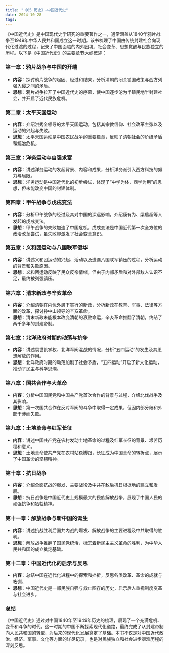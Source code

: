 ```yaml
---
title: "《05 历史》-中国近代史"
date: 2024-10-28
tags: 
---
```

《中国近代史》是中国现代史学研究的重要著作之一，通常涵盖从1840年鸦片战争至1949年中华人民共和国成立这一时期。该书梳理了中国由传统封建社会向现代化过渡的过程，记录了中国面临的内外困境、社会变革、思想觉醒与民族独立的历程。以下是《中国近代史》的主要章节大纲概述：

### 第一章：鸦片战争与中国的开端

- **内容**：探讨鸦片战争的起因、经过和结果，分析清朝的闭关锁国政策与西方列强入侵之间的矛盾。
- **思想**：鸦片战争拉开了中国近代史的序幕，使中国逐步沦为半殖民地半封建社会，并开启了近代民族危机。

### 第二章：太平天国运动

- **内容**：介绍洪秀全领导的太平天国运动，包括其宗教信仰、社会改革主张以及运动的兴起与失败。
- **思想**：太平天国运动是中国农民战争的重要篇章，反映了清朝社会的阶级矛盾和统治危机。

### 第三章：洋务运动与自强求富

- **内容**：讲述洋务运动的发起背景、内容和成果，分析洋务派引入西方科技的努力与局限。
- **思想**：洋务运动是中国近代化的初步尝试，体现了“中学为体，西学为用”的思想，但未能改变中国的封建体制。

### 第四章：甲午战争与戊戌变法

- **内容**：分析甲午战争的经过及其对中国的深远影响，介绍康有为、梁启超等人发起的戊戌变法。
- **思想**：甲午战争的失败加速了中国危机，戊戌变法是中国近代第一次全方位的政治改革尝试，虽失败却激发了社会变革意识。

### 第五章：义和团运动与八国联军侵华

- **内容**：讲述义和团运动的兴起、活动以及遭遇八国联军镇压的过程，分析运动的背景和失败原因。
- **思想**：义和团运动反映了民众反帝情绪，但由于内部矛盾和对外部敌人认识不足，最终被列强镇压。

### 第六章：清末新政与辛亥革命

- **内容**：介绍清朝在内忧外患下实行的新政，分析新政在教育、军事、法律等方面的改革，探讨孙中山领导的辛亥革命。
- **思想**：清末新政未能根本改变清朝的衰败命运，辛亥革命推翻了清朝，终结了两千多年的封建帝制。

### 第七章：北洋政府时期的动荡与抗争

- **内容**：讲述袁世凯掌权、北洋军阀混战的情况，分析“五四运动”的发生及其思想解放的作用。
- **思想**：北洋政府时期的动荡加剧了社会矛盾，“五四运动”开启了新文化运动，推动了民主与科学思潮。

### 第八章：国共合作与大革命

- **内容**：分析中国国民党和中国共产党首次合作的背景与过程，介绍北伐战争及其影响。
- **思想**：第一次国共合作在反对军阀的斗争中取得一定成果，但因内部分歧和外部干涉而失败。

### 第九章：土地革命与红军长征

- **内容**：讲述中国共产党在农村发动土地革命的过程及红军长征的背景、艰苦历程和意义。
- **思想**：土地革命使共产党在农村站稳脚跟，长征成为中国革命的转折点，展示了中国革命的坚韧精神。

### 第十章：抗日战争

- **内容**：介绍全面抗战的爆发、主要战役及中共在敌后抗日根据地的建立和发展。
- **思想**：抗日战争是中国近代史上规模最大的民族解放战争，展现了中国人民的顽强抗争和牺牲精神。

### 第十一章：解放战争与新中国的诞生

- **内容**：讲述抗战胜利后国共内战的爆发、解放战争的主要进程及中共取得的胜利。
- **思想**：解放战争推翻了国民党统治，标志着新民主主义革命的胜利，为中华人民共和国的成立奠定基础。

### 第十二章：中国近代化的启示与反思

- **内容**：总结中国在近代化进程中的探索和挫折，反思各类改革、革命的成就与教训。
- **思想**：中国近代史是一部民族自强与救亡图存的历史，启示后人重视制度变革与社会进步。

### 总结

《中国近代史》通过对中国1840年至1949年历史的梳理，展现了一个充满危机、变革和斗争的时代。这一时期的中国不断探索现代化道路，最终完成了从封建帝制向人民共和国的转型，为后来的现代化发展奠定了基础。本书不仅是对中国近代政治、经济、军事、文化等方面的详尽记录，也是对民族独立和社会进步艰难历程的深刻反思。
